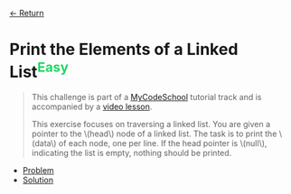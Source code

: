 [&larr; Return](https://hanggrian.github.io/grind-hackerrank/)

# Print the Elements of a Linked List<sup style="color: rgb(32, 215, 97);">Easy</sup>

> This challenge is part of a [MyCodeSchool](http://www.youtube.com/mycodeschool)
  tutorial track and is accompanied by a [video lesson](http://www.youtube.com/embed/vcQIFT79_50?theme=light).
>
> This exercise focuses on traversing a linked list. You are given a pointer to
  the \\(head\\) node of a linked list. The task is to print the \\(data\\)
  of each node, one per line. If the head pointer is \\(null\\), indicating the
  list is empty, nothing should be printed.

- [Problem](https://www.hackerrank.com/challenges/print-the-elements-of-a-linked-list/)
- [Solution](https://github.com/hanggrian/grind-hackerrank/blob/main/algorithms/src/main/java/ds/PrintTheElementsOfALinkedList.java)
